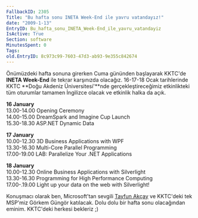 ```yaml
---
FallbackID: 2305
Title: "Bu hafta sonu INETA Week-End ile yavru vatandayız!"
date: "2009-1-13"
EntryID: Bu_hafta_sonu_INETA_Week-End_ile_yavru_vatandayiz
IsActive: True
Section: software
MinutesSpent: 0
Tags: 
old.EntryID: 8c973c99-7603-47d3-ab93-9e355c842674
---
```

Önümüzdeki hafta sonuna girerken Cuma gününden başlayarak KKTC'de
**INETA Week-End** ile tekrar karşınızda olacağız. 16-17-18 Ocak
tarihlerinde KKTC **Doğu Akdeniz Üniversitesi'**nde gerçekleştireceğimiz
etkinlikteki tüm oturumlar tamamen İngilizce olacak ve etkinlik halka da
açık.

**16 January**\
13.00-14.00 Opening Ceremony\
14.00-15.00 DreamSpark and Imagine Cup Launch\
15.30-18.30 ASP.NET Dynamic Data

**17 January**\
10.00-12.30 3D Business Applications with WPF\
13.30-16.30 Multi-Core Parallel Programming\
 17.00-19.00 LAB: Parallelize Your .NET Applications

**18 January**\
10.00-12.30 Online Business Applications with Silverlight\
13.30-16.30 Programming for High Performance Computing\
 17.00-.19.00 Light up your data on the web with Silverlight!

Konuşmacı olarak ben, Microsoft'tan sevgili [Tayfun
Akçay](http://www.tayfunakcay.com/) ve KKTC'deki tek MSP'miz Görkem
Güngör katılacak. Dolu dolu bir hafta sonu olacağından eminim. KKTC'deki
herkesi bekleriz ;)


